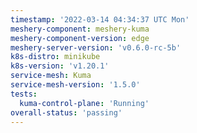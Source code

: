 ```yaml
---
timestamp: '2022-03-14 04:34:37 UTC Mon'
meshery-component: meshery-kuma
meshery-component-version: edge
meshery-server-version: 'v0.6.0-rc-5b'
k8s-distro: minikube
k8s-version: 'v1.20.1'
service-mesh: Kuma
service-mesh-version: '1.5.0'
tests:
  kuma-control-plane: 'Running'
overall-status: 'passing'
---
```

